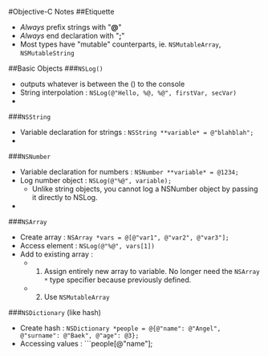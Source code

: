 #Objective-C Notes
##Etiquette
+ *Always* prefix strings with "**@**"
+ *Always* end declaration with "**;**"
+ Most types have "mutable" counterparts, ie. ```NSMutableArray```, ```NSMutableString```

##Basic Objects
###```NSLog()```
+ outputs whatever is between the () to the console
+ String interpolation : ```NSLog(@"Hello, %@, %@", firstVar, secVar)```
+ 

###```NSString```
+ Variable declaration for strings : ```NSString **variable* = @"blahblah";```
+ 

###```NSNumber```
+ Variable declaration for numbers : ```NSNumber **variable* = @1234;```
+ Log number object : ```NSLog(@"%@", variable);```
    + Unlike string objects, you cannot log a NSNumber object by passing it directly to NSLog.
+ 

###```NSArray```
+ Create array : ```NSArray *vars = @[@"var1", @"var2", @"var3"];```
+ Access element : ```NSLog(@"%@", vars[1])```
+ Add to existing array :
    + 1. Assign entirely new array to variable. No longer need the ```NSArray *``` type specifier because previously defined.
    + 2. Use ```NSMutableArray```

###```NSDictionary``` (like hash)
+ Create hash : ```NSDictionary *people = @{@"name": @"Angel", @"surname": @"Baek", @"age": @3};```
+ Accessing values : ```people[@"name"];


    

